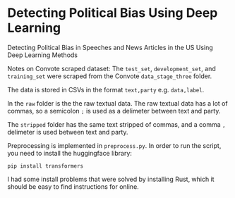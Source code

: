 # Detecting Political Bias Using Deep Learning
Detecting Political Bias in Speeches and News Articles in the US Using Deep Learning Methods

Notes on Convote scraped dataset:
The ```test_set```, ```development_set```, and ```training_set``` were scraped from the Convote ```data_stage_three``` folder.

The data is stored in CSVs in the format ```text,party``` e.g. ```data,label```.

In the ```raw``` folder is the the raw textual data.
The raw textual data has a lot of commas, so a semicolon ```;``` is used as a delimeter between text and party.

The ```stripped``` folder has the same text stripped of commas, and a comma ```,``` delimeter is used between text and party.


Preprocessing is implemented in ```preprocess.py```. In order to run the script, you need to install the huggingface library:

```pip install transformers```

I had some install problems that were solved by installing Rust, which it should be easy to find instructions for online.
